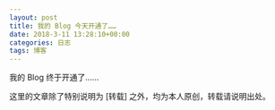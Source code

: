 ```yaml
---
layout: post
title: 我的 Blog 今天开通了……
date: 2018-3-11 13:28:10+00:00
categories: 日志
tags: 博客
---
```


我的 Blog 终于开通了……

这里的文章除了特别说明为 [转载] 之外，均为本人原创，转载请说明出处。


